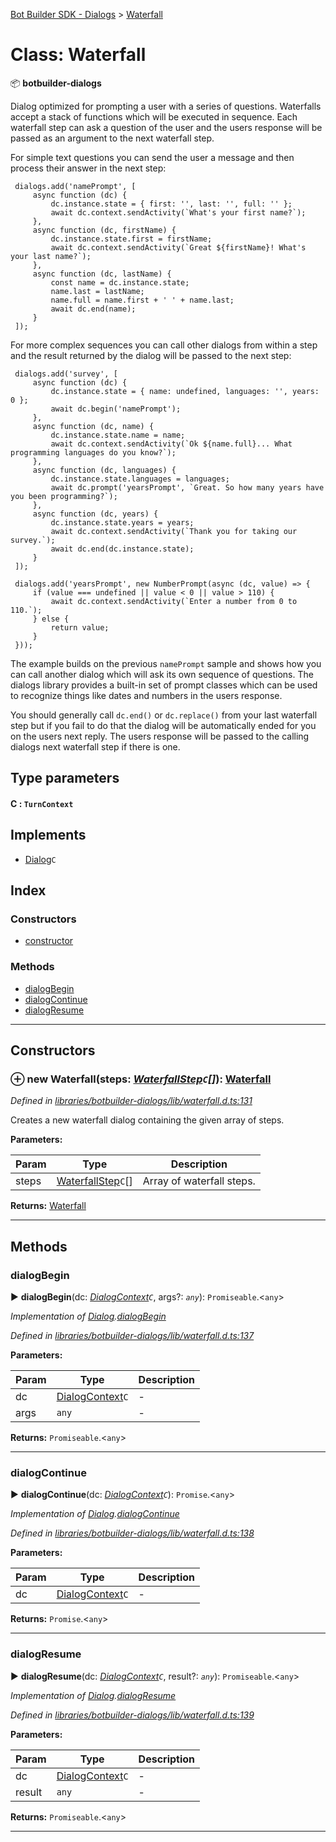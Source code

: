 [Bot Builder SDK - Dialogs](../README.md) > [Waterfall](../classes/botbuilder_dialogs.waterfall.md)



# Class: Waterfall


:package: **botbuilder-dialogs**

Dialog optimized for prompting a user with a series of questions. Waterfalls accept a stack of functions which will be executed in sequence. Each waterfall step can ask a question of the user and the users response will be passed as an argument to the next waterfall step.

For simple text questions you can send the user a message and then process their answer in the next step:

     dialogs.add('namePrompt', [
         async function (dc) {
             dc.instance.state = { first: '', last: '', full: '' };
             await dc.context.sendActivity(`What's your first name?`);
         },
         async function (dc, firstName) {
             dc.instance.state.first = firstName;
             await dc.context.sendActivity(`Great ${firstName}! What's your last name?`);
         },
         async function (dc, lastName) {
             const name = dc.instance.state;
             name.last = lastName;
             name.full = name.first + ' ' + name.last;
             await dc.end(name);
         }
     ]);

For more complex sequences you can call other dialogs from within a step and the result returned by the dialog will be passed to the next step:

     dialogs.add('survey', [
         async function (dc) {
             dc.instance.state = { name: undefined, languages: '', years: 0 };
             await dc.begin('namePrompt');
         },
         async function (dc, name) {
             dc.instance.state.name = name;
             await dc.context.sendActivity(`Ok ${name.full}... What programming languages do you know?`);
         },
         async function (dc, languages) {
             dc.instance.state.languages = languages;
             await dc.prompt('yearsPrompt', `Great. So how many years have you been programming?`);
         },
         async function (dc, years) {
             dc.instance.state.years = years;
             await dc.context.sendActivity(`Thank you for taking our survey.`);
             await dc.end(dc.instance.state);
         }
     ]);

     dialogs.add('yearsPrompt', new NumberPrompt(async (dc, value) => {
         if (value === undefined || value < 0 || value > 110) {
             await dc.context.sendActivity(`Enter a number from 0 to 110.`);
         } else {
             return value;
         }
     }));

The example builds on the previous `namePrompt` sample and shows how you can call another dialog which will ask its own sequence of questions. The dialogs library provides a built-in set of prompt classes which can be used to recognize things like dates and numbers in the users response.

You should generally call `dc.end()` or `dc.replace()` from your last waterfall step but if you fail to do that the dialog will be automatically ended for you on the users next reply. The users response will be passed to the calling dialogs next waterfall step if there is one.

## Type parameters
#### C :  `TurnContext`
## Implements

* [Dialog](../interfaces/botbuilder_dialogs.dialog.md)`C`

## Index

### Constructors

* [constructor](botbuilder_dialogs.waterfall.md#constructor)


### Methods

* [dialogBegin](botbuilder_dialogs.waterfall.md#dialogbegin)
* [dialogContinue](botbuilder_dialogs.waterfall.md#dialogcontinue)
* [dialogResume](botbuilder_dialogs.waterfall.md#dialogresume)



---
## Constructors
<a id="constructor"></a>


### ⊕ **new Waterfall**(steps: *[WaterfallStep](../#waterfallstep)`C`[]*): [Waterfall](botbuilder_dialogs.waterfall.md)


*Defined in [libraries/botbuilder-dialogs/lib/waterfall.d.ts:131](https://github.com/Microsoft/botbuilder-js/blob/ad875d1/libraries/botbuilder-dialogs/lib/waterfall.d.ts#L131)*



Creates a new waterfall dialog containing the given array of steps.


**Parameters:**

| Param | Type | Description |
| ------ | ------ | ------ |
| steps | [WaterfallStep](../#waterfallstep)`C`[]   |  Array of waterfall steps. |





**Returns:** [Waterfall](botbuilder_dialogs.waterfall.md)

---


## Methods
<a id="dialogbegin"></a>

###  dialogBegin

► **dialogBegin**(dc: *[DialogContext](botbuilder_dialogs.dialogcontext.md)`C`*, args?: *`any`*): `Promiseable`.<`any`>



*Implementation of [Dialog](../interfaces/botbuilder_dialogs.dialog.md).[dialogBegin](../interfaces/botbuilder_dialogs.dialog.md#dialogbegin)*

*Defined in [libraries/botbuilder-dialogs/lib/waterfall.d.ts:137](https://github.com/Microsoft/botbuilder-js/blob/ad875d1/libraries/botbuilder-dialogs/lib/waterfall.d.ts#L137)*



**Parameters:**

| Param | Type | Description |
| ------ | ------ | ------ |
| dc | [DialogContext](botbuilder_dialogs.dialogcontext.md)`C`   |  - |
| args | `any`   |  - |





**Returns:** `Promiseable`.<`any`>





___

<a id="dialogcontinue"></a>

###  dialogContinue

► **dialogContinue**(dc: *[DialogContext](botbuilder_dialogs.dialogcontext.md)`C`*): `Promise`.<`any`>



*Implementation of [Dialog](../interfaces/botbuilder_dialogs.dialog.md).[dialogContinue](../interfaces/botbuilder_dialogs.dialog.md#dialogcontinue)*

*Defined in [libraries/botbuilder-dialogs/lib/waterfall.d.ts:138](https://github.com/Microsoft/botbuilder-js/blob/ad875d1/libraries/botbuilder-dialogs/lib/waterfall.d.ts#L138)*



**Parameters:**

| Param | Type | Description |
| ------ | ------ | ------ |
| dc | [DialogContext](botbuilder_dialogs.dialogcontext.md)`C`   |  - |





**Returns:** `Promise`.<`any`>





___

<a id="dialogresume"></a>

###  dialogResume

► **dialogResume**(dc: *[DialogContext](botbuilder_dialogs.dialogcontext.md)`C`*, result?: *`any`*): `Promiseable`.<`any`>



*Implementation of [Dialog](../interfaces/botbuilder_dialogs.dialog.md).[dialogResume](../interfaces/botbuilder_dialogs.dialog.md#dialogresume)*

*Defined in [libraries/botbuilder-dialogs/lib/waterfall.d.ts:139](https://github.com/Microsoft/botbuilder-js/blob/ad875d1/libraries/botbuilder-dialogs/lib/waterfall.d.ts#L139)*



**Parameters:**

| Param | Type | Description |
| ------ | ------ | ------ |
| dc | [DialogContext](botbuilder_dialogs.dialogcontext.md)`C`   |  - |
| result | `any`   |  - |





**Returns:** `Promiseable`.<`any`>





___


